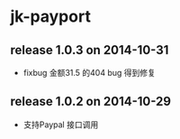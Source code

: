 # jk-payport

## release 1.0.3 on 2014-10-31
* fixbug 金额31.5 的404 bug 得到修复

## release 1.0.2 on 2014-10-29 
* 支持Paypal 接口调用

